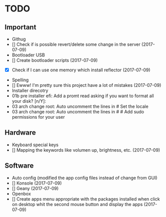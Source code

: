 # TODO

## Important
- Githug
 - [] Check if is possible revert/delete some change in the server (2017-07-09)
- Bootloader USB
 - [] Create bootloader scripts (2017-07-09)
 - [x] Check if I can use one memory which install reflector (2017-07-09)
- Spelling
 - [] Ewww! I'm pretty sure this project have a lot of mistakes (2017-07-09)
- Installer direcotry
 - 01b pre installer efi: Add a promt read asking if you want to format all your disk? [n/Y]:
 - 03 arch change root: Auto uncomment the lines in # Set the locale
 - 03 arch change root: Auto uncomment the lines in # # Add sudo permissions for your user


## Hardware
- Keyboard special keys
 - [] Mapping the keywords like volumen up, brightness, etc. (2017-07-09)


## Software
- Auto config (modified the app config files instead of change from GUI)
 - [] Konsole (2017-07-09)
 - [] Geany (2017-07-09)
- Openbox
 - [] Create apps menu appropriate with the packages installed when click on desktop whit the second mouse button and display the apps (2017-07-09)
